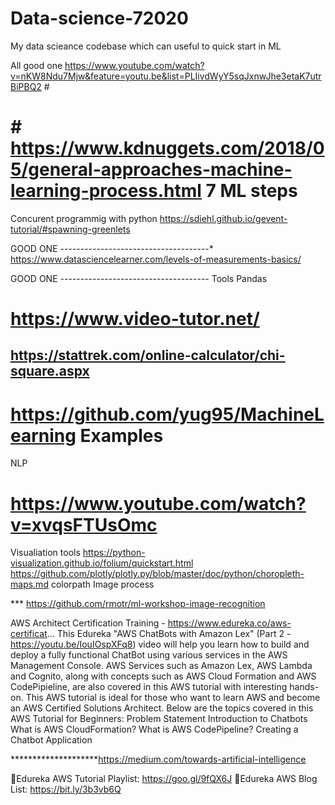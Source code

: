 # Data-science-72020
My data scieance codebase which can useful to quick start in ML

All good one 
https://www.youtube.com/watch?v=nKW8Ndu7Mjw&feature=youtu.be&list=PLIivdWyY5sqJxnwJhe3etaK7utrBiPBQ2 #

# # https://www.kdnuggets.com/2018/05/general-approaches-machine-learning-process.html 7 ML steps
Concurent programmig with python 
https://sdiehl.github.io/gevent-tutorial/#spawning-greenlets

GOOD ONE -------------------------------------*
https://www.datasciencelearner.com/levels-of-measurements-basics/

GOOD ONE -------------------------------------
Tools 
Pandas
# https://www.video-tutor.net/

## https://stattrek.com/online-calculator/chi-square.aspx


# https://github.com/yug95/MachineLearning Examples 

NLP 
# https://www.youtube.com/watch?v=xvqsFTUsOmc

Visualiation tools 
https://python-visualization.github.io/folium/quickstart.html
https://github.com/plotly/plotly.py/blob/master/doc/python/choropleth-maps.md colorpath 
Image process 

*** https://github.com/rmotr/ml-workshop-image-recognition

AWS Architect Certification Training - https://www.edureka.co/aws-certificat...
This Edureka "AWS ChatBots with Amazon Lex" (Part 2 - https://youtu.be/IouIOspXFq8) video will help you learn how to build and deploy a fully functional ChatBot using various services in the AWS Management Console. AWS Services such as Amazon Lex, AWS Lambda and Cognito, along with concepts such as AWS Cloud Formation and AWS CodePipieline, are also covered in this AWS tutorial with interesting hands-on. This AWS tutorial is ideal for those who want to learn AWS and become an AWS Certified Solutions Architect. 
Below are the topics covered in this AWS Tutorial for Beginners:
Problem Statement
Introduction to Chatbots
What is AWS CloudFormation?
What is AWS CodePipeline?
Creating a Chatbot Application   




********************https://medium.com/towards-artificial-intelligence

🔹Edureka AWS Tutorial Playlist: https://goo.gl/9fQX6J
🔹Edureka AWS Blog List: https://bit.ly/3b3vb6Q

